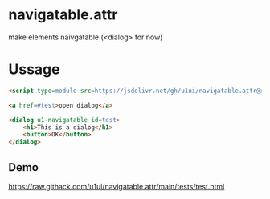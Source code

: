 # navigatable.attr
make elements naivgatable (&lt;dialog> for now)

# Ussage

```html
<script type=module src=https://jsdelivr.net/gh/u1ui/navigatable.attr@x.x.x/navigatable.js></script>

<a href=#test>open dialog</a>

<dialog u1-navigatable id=test>
    <h1>This is a dialog</h1>
    <button>OK</button>
</dialog>
```
## Demo
https://raw.githack.com/u1ui/navigatable.attr/main/tests/test.html  

